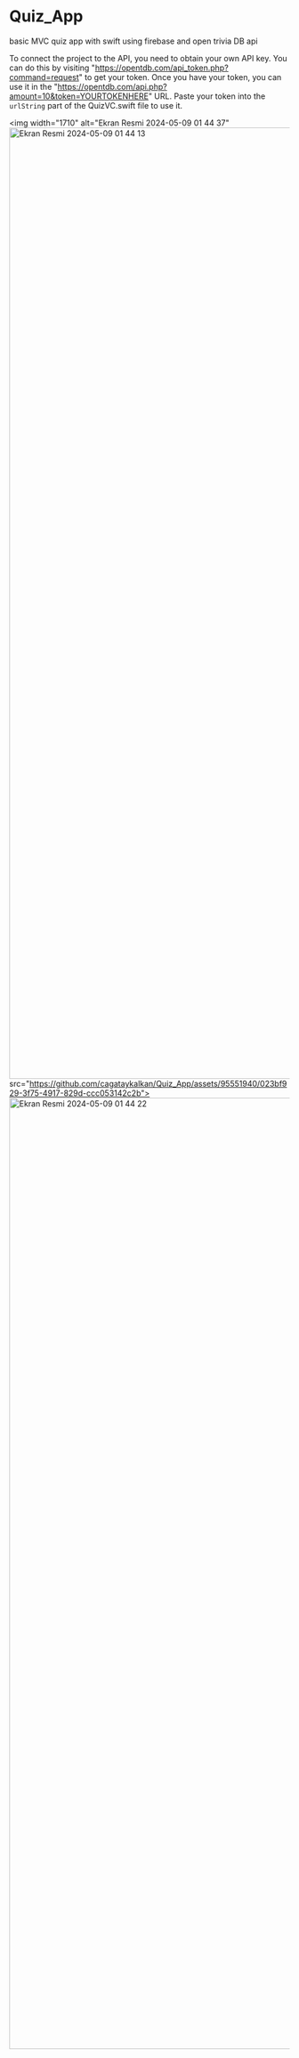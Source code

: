 # Quiz_App
 basic MVC quiz app with swift using firebase and open trivia DB api 

To connect the project to the API, you need to obtain your own API key. You can do this by visiting "https://opentdb.com/api_token.php?command=request" to get your token. Once you have your token, you can use it in the "https://opentdb.com/api.php?amount=10&token=YOURTOKENHERE" URL. Paste your token into the `urlString` part of the QuizVC.swift file to use it.

<img width="1710" alt="Ekran Resmi 2024-05-09 01 44 37" 
<img width="1710" alt="Ekran Resmi 2024-05-09 01 44 13" src="https://github.com/cagataykalkan/Quiz_App/assets/95551940/6d2aec29-6765-4ef8-93dd-fd1995a0a885">
src="https://github.com/cagataykalkan/Quiz_App/assets/95551940/023bf929-3f75-4917-829d-ccc053142c2b">
<img width="1710" alt="Ekran Resmi 2024-05-09 01 44 22" src="https://github.com/cagataykalkan/Quiz_App/assets/95551940/9f363b76-9b9f-447d-bc91-1e2206402562">
